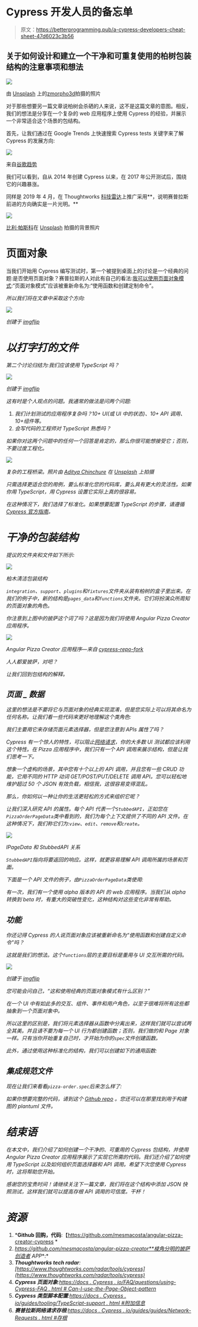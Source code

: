 # Cypress 开发人员的备忘单

> 原文：<https://betterprogramming.pub/a-cypress-developers-cheat-sheet-47d6023c3b56>

## 关于如何设计和建立一个干净和可重复使用的柏树包装结构的注意事项和想法

![](img/1f85e05ab221de69a3c7f395275a2f0b.png)

由 [Unsplash](https://unsplash.com/photos/p1m4B-lhS9Y) 上的[zmorpho3d](https://unsplash.com/@zmorph3d)拍摄的照片

对于那些想要另一篇文章说柏树会杀硒的人来说，这不是这篇文章的意图。相反，我们的想法是分享在一个复杂的 web 应用程序上使用 Cypress 的经验，并展示一个非常适合这个场景的包结构。

首先，让我们通过在 Google Trends 上快速搜索 Cypress tests 关键字来了解 Cypress 的发展方向:

![](img/4d1294bb8e81302b221df78a6b9bd8da.png)

来自[谷歌趋势](https://trends.google.com/trends/explore?date=2014-01-01%202019-10-12&q=cypress%20tests)

我们可以看到，自从 2014 年创建 Cypress 以来，在 2017 年公开测试后，围绕它的兴趣暴涨。

同样是 2019 年 4 月，在 Thoughtworks [科技雷达](https://www.thoughtworks.com/radar/tools/cypress)上推广采用**，说明赛普拉斯前进的方向确实是一片光明。**

![](img/98b0c04be5c4f331e4171f267190dd45.png)

[比利·帕斯科](https://unsplash.com/@billy_pasco)在 [Unsplash](https://unsplash.com/photos/se3tHNszbkM) 拍摄的背景照片

# 页面对象

当我们开始用 Cypress 编写测试时，第一个被提到桌面上的讨论是一个经典的问题:是否使用页面对象？赛普拉斯的人对此有自己的看法:[我可以使用页面对象模式](https://docs.cypress.io/faq/questions/using-cypress-faq.html#Can-I-use-the-Page-Object-pattern):“页面对象模式”应该被重新命名为:“使用函数和创建定制命令”。

*所以我们将在文章中采取这个方向:*

*![](img/a8f4d4209c1218348157c220a77d292c.png)*

*创建于 [imgflip](https://imgflip.com)*

# *以打字打的文件*

*第二个讨论归结为:我们应该使用 TypeScript 吗？*

*![](img/f28ee276e1d8b2986d052c6f79c53f96.png)*

*创建于 [imgflip](https://imgflip.com)*

*这有时是个人观点的问题。我通常的做法是问两个问题:*

1.  *我们计划测试的应用程序复杂吗？10+ UI(或 UI 中的状态)、10+ API 调用、10+组件等。*
2.  *会写代码的工程师对 TypeScript 熟悉吗？*

*如果你对这两个问题中的任何一个回答是肯定的，那么你很可能想接受它；否则，不要过度工程化。*

*![](img/eb04dee1d23b6c99f5440bb1b943ca44.png)*

*复杂的工程桥梁。照片由 [Aditya Chinchure](https://unsplash.com/@adityachinchure) 在 [Unsplash](https://unsplash.com/photos/FRrI46igcqs) 上拍摄*

*只需选择更适合您的用例，要么标准化您的代码库，要么具有更大的灵活性。如果你用 TypeScript，用 Cypress 设置它实际上真的很容易。*

*在这种情况下，我们选择了标准化。如果想要配置 TypeScript 的步骤，请遵循 [Cypress 官方指南](https://docs.cypress.io/guides/tooling/typescript-support.html#Types-for-custom-comma)。*

# *干净的包装结构*

*提议的文件夹和文件如下所示:*

*![](img/c7b1226fda2c6a7bad329ccdf067b8de.png)*

*柏木清洁包装结构*

*`integration`、`support`、`plugins`和`fixtures`文件夹从装有柏树的盒子里出来。在我们的例子中，新的结构是`pages_data`和`functions`文件夹。它们将扮演众所周知的页面对象的角色。*

*你注意到上图中的披萨这个词了吗？这是因为我们将使用 Angular Pizza Creator 应用程序。*

*![](img/45de254d765841d9ccce4a1e07127f0e.png)*

*Angular Pizza Creator 应用程序—来自 [cypress-repo-fork](https://github.com/mesmacosta/angular-pizza-creator)*

*人人都爱披萨，对吧？*

*让我们回到包结构的解释。*

## ***页面 _ 数据***

*这里的想法是不要将它与页面对象的经典实现混淆，但是您实际上可以将其命名为任何名称。让我们看一些代码来更好地理解这个类角色:*

*我们主要用它来存储页面元素选择器，但是您注意到 APIs 属性了吗？*

*Cypress 有一个惊人的特性，可以阻止[网络请求](https://docs.cypress.io/guides/guides/network-requests.html#Stubbing)，你的大多数 UI 测试都应该利用这个特性。在 Pizza 应用程序中，我们只有一个 API 调用来展示结构，但是让我们思考一下。*

*想象一个虚构的场景，其中您有十个以上的 API 调用，并且您有一些 CRUD 功能，它用不同的 HTTP 动词 GET/POST/PUT/DELETE 调用 API。您可以轻松地维护超过 50 个 JSON 有效负载，相信我，这很容易变得混乱。*

*那么，你如何以一种让你的生活更轻松的方式来组织它呢？*

*让我们深入研究 API 的属性。每个 API 代表一个`StubbedAPI`，正如您在`PizzaOrderPageData`类中看到的，我们为每个上下文提供了不同的 API 文件。在这种情况下，我们称它们为:`view`、`edit`、`remove`和`create`。*

*![](img/e1ba0ccc5cea18999689bf144a79711c.png)*

*IPageData 和 StubbedAPI 关系*

*`StubbedAPI`指向将要返回的响应。这样，就更容易理解 API 调用所属的场景和页面。*

*下面是一个 API 文件的例子，由`PizzaOrderPageData`类使用:*

*有一次，我们有一个使用 alpha 版本的 API 的 web 应用程序。当我们从 alpha 转换到 beta 时，有重大的突破性变化，这种结构对这些变化非常有帮助。*

## ***功能***

*你还记得 Cypress 的人说页面对象应该被重新命名为“使用函数和创建自定义命令”吗？*

*这就是我们的想法。这个`functions`层的主要目标是重用与 UI 交互所需的代码。*

*![](img/4d26dbaec2230d98537358a28c4ba188.png)*

*创建于 [imgflip](https://imgflip.com/i/3drint)*

*您可能会问自己，“这和使用经典的页面对象模式有什么区别？”*

*在一个 UI 中有如此多的交互、组件、事件和用户角色，以至于很难将所有这些都抽象到一个页面对象中。*

*所以这里的区别是，我们将元素选择器从函数中分离出来，这样我们就可以尝试两全其美。并且请不要为每一个 UI 行为都创建函数；否则，我们做的和 Page 对象一样。只有当你开始重复自己时，才开始为你的`spec`文件创建函数。*

*此外，通过使用这种标准化的结构，我们可以创建如下的通用函数:*

## *集成规范文件*

*现在让我们来看看`pizza-order.spec`后来怎么样了:*

*如果你想要完整的代码，请到这个 [Github repo](https://github.com/mesmacosta/angular-pizza-creator-cypress) 。您还可以在那里找到用于构建图的 plantuml 文件。*

# *结束语*

*在本文中，我们介绍了如何创建一个干净的、可重用的 Cypress 包结构，并使用 Angular Pizza Creator 应用程序展示了实现它所需的代码。我们还介绍了如何使用 TypeScript 以及如何组织页面选择器和 API 调用。希望下次您使用 Cypress 时，这将帮助您开始。*

*感谢您的宝贵时间！请继续关注下一篇文章，我们将在这个结构中添加 JSON 快照测试，这样我们就可以提高存根 API 调用的可信度。干杯！*

# *资源*

1.  ***Github 回购，代码**:【https://github.com/mesmacosta/angular-pizza-creator-cypress *
2.  *https://github.com/mesmacosta/angular-pizza-creator**棱角分明的披萨创造者 APP**:[](https://github.com/mesmacosta/angular-pizza-creator)*
3.  ***Thoughtworks tech radar**:[https://www.thoughtworks.com/radar/tools/cypress](https://www.thoughtworks.com/radar/tools/cypress)*
4.  ***Cypress 页面对象**:[https://docs . Cypress . io/FAQ/questions/using-Cypress-FAQ . html # Can-I-use-the-Page-Object-pattern](https://docs.cypress.io/faq/questions/using-cypress-faq.html#Can-I-use-the-Page-Object-pattern)*
5.  ***Cypress 类型脚本配置**:[https://docs . Cypress . io/guides/tooling/TypeScript-support . html #附加信息](https://docs.cypress.io/guides/tooling/typescript-support.html#Additional-information)*
6.  ***赛普拉斯网络请求存根**:[https://docs . Cypress . io/guides/guides/Network-Requests . html #存根](https://docs.cypress.io/guides/guides/network-requests.html#Stubbing)*